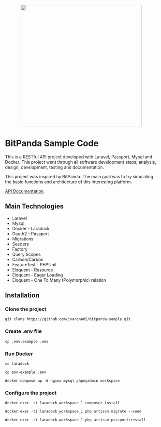 <p align="center"><img src="https://theme.zdassets.com/theme_assets/624144/6a8455c16fd14684884098941e1317cc5173b353.png" width="400"></p>

# BitPanda Sample Code

This is a RESTful API project developed with Laravel, Passport, Mysql and Docker. This project went through all software development steps; analysis, design, development, testing and documentation.

This project was inspired by BitPanda. The main goal was to try simulating the basic functions and architecture of this interesting platform.

[API Documentation](https://jvarona05.github.io/bitpanda-sample/public/docs/).

## Main Technologies

- Laravel
- Mysql
- Docker - Laradock
- Oauth2 - Passport
- Migrations
- Seeders
- Factory
- Query Scopes
- Carbon/Carbon
- FeatureTest - PHPUnit
- Eloquent - Resource
- Eloquent - Eager Loading
- Eloquent - One To Many (Polymorphic) relation

## Installation

### Clone the project

```
git clone https://github.com/jvarona05/bitpanda-sample.git
```

### Create .env file

```
cp .env.example .env
```

### Run Docker

```
cd laradock

cp env-example .env

docker-compose up -d nginx mysql phpmyadmin workspace 
```

### Configure the project

```
docker exec -ti laradock_workspace_1 composer install

docker exec -ti laradock_workspace_1 php artisan migrate --seed

docker exec -ti laradock_workspace_1 php artisan passport:install
```